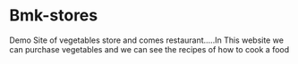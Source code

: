 # Bmk-stores
Demo Site of vegetables store and comes  restaurant.....In This website we can purchase vegetables and we can see the recipes of how to cook a food
